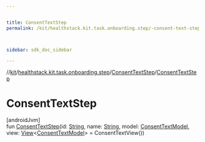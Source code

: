 ```yaml
---


title: ConsentTextStep
permalink: /kit/healthstack.kit.task.onboarding.step/-consent-text-step/-consent-text-step.html



sidebar: sdk_doc_sidebar

---
```



//[kit](/kit.html)/[healthstack.kit.task.onboarding.step](../index.html)/[ConsentTextStep](index.html)/[ConsentTextStep](-consent-text-step.html)



# ConsentTextStep



[androidJvm]\
fun [ConsentTextStep](-consent-text-step.html)(id: [String](https://kotlinlang.org/api/latest/jvm/stdlib/kotlin/-string/index.html), name: [String](https://kotlinlang.org/api/latest/jvm/stdlib/kotlin/-string/index.html), model: [ConsentTextModel](../../healthstack.kit.task.onboarding.model/-consent-text-model/index.html), view: [View](../../healthstack.kit.task.base/-view/index.html)&lt;[ConsentTextModel](../../healthstack.kit.task.onboarding.model/-consent-text-model/index.html)&gt; = ConsentTextView())






